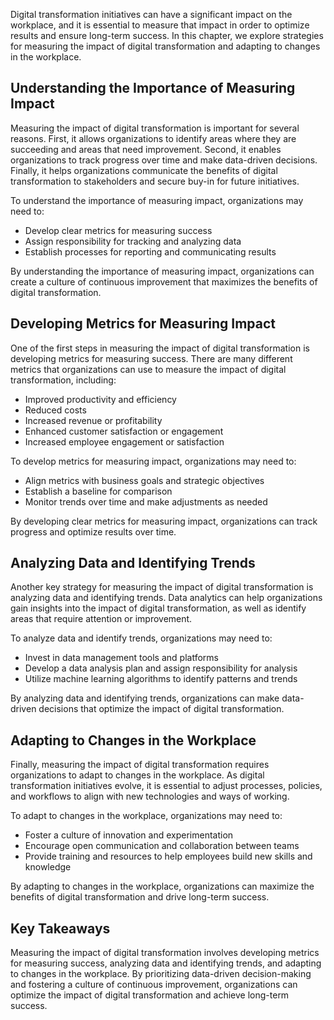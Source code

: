 
Digital transformation initiatives can have a significant impact on the workplace, and it is essential to measure that impact in order to optimize results and ensure long-term success. In this chapter, we explore strategies for measuring the impact of digital transformation and adapting to changes in the workplace.

Understanding the Importance of Measuring Impact
------------------------------------------------

Measuring the impact of digital transformation is important for several reasons. First, it allows organizations to identify areas where they are succeeding and areas that need improvement. Second, it enables organizations to track progress over time and make data-driven decisions. Finally, it helps organizations communicate the benefits of digital transformation to stakeholders and secure buy-in for future initiatives.

To understand the importance of measuring impact, organizations may need to:

* Develop clear metrics for measuring success
* Assign responsibility for tracking and analyzing data
* Establish processes for reporting and communicating results

By understanding the importance of measuring impact, organizations can create a culture of continuous improvement that maximizes the benefits of digital transformation.

Developing Metrics for Measuring Impact
---------------------------------------

One of the first steps in measuring the impact of digital transformation is developing metrics for measuring success. There are many different metrics that organizations can use to measure the impact of digital transformation, including:

* Improved productivity and efficiency
* Reduced costs
* Increased revenue or profitability
* Enhanced customer satisfaction or engagement
* Increased employee engagement or satisfaction

To develop metrics for measuring impact, organizations may need to:

* Align metrics with business goals and strategic objectives
* Establish a baseline for comparison
* Monitor trends over time and make adjustments as needed

By developing clear metrics for measuring impact, organizations can track progress and optimize results over time.

Analyzing Data and Identifying Trends
-------------------------------------

Another key strategy for measuring the impact of digital transformation is analyzing data and identifying trends. Data analytics can help organizations gain insights into the impact of digital transformation, as well as identify areas that require attention or improvement.

To analyze data and identify trends, organizations may need to:

* Invest in data management tools and platforms
* Develop a data analysis plan and assign responsibility for analysis
* Utilize machine learning algorithms to identify patterns and trends

By analyzing data and identifying trends, organizations can make data-driven decisions that optimize the impact of digital transformation.

Adapting to Changes in the Workplace
------------------------------------

Finally, measuring the impact of digital transformation requires organizations to adapt to changes in the workplace. As digital transformation initiatives evolve, it is essential to adjust processes, policies, and workflows to align with new technologies and ways of working.

To adapt to changes in the workplace, organizations may need to:

* Foster a culture of innovation and experimentation
* Encourage open communication and collaboration between teams
* Provide training and resources to help employees build new skills and knowledge

By adapting to changes in the workplace, organizations can maximize the benefits of digital transformation and drive long-term success.

Key Takeaways
-------------

Measuring the impact of digital transformation involves developing metrics for measuring success, analyzing data and identifying trends, and adapting to changes in the workplace. By prioritizing data-driven decision-making and fostering a culture of continuous improvement, organizations can optimize the impact of digital transformation and achieve long-term success.

